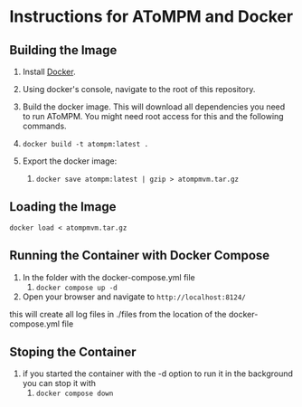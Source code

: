 # Instructions for AToMPM and Docker

 
## Building the Image

1. Install [Docker](https://www.docker.com/).

1. Using docker's console, navigate to the root of this repository.

1. Build the docker image. This will download all dependencies you need to run AToMPM. You might need root access for this and the following commands.

1. `docker build -t atompm:latest .`

1. Export the docker image:

   1. `docker save atompm:latest | gzip > atompmvm.tar.gz`

## Loading the Image

```
docker load < atompmvm.tar.gz
```

## Running the Container with Docker Compose

1. In the folder with the docker-compose.yml file
   1. `docker compose up -d`
1. Open your browser and navigate to `http://localhost:8124/`

this will create all log files in ./files from the location of the docker-compose.yml file

## Stoping the Container

1. if you started the container with the -d option to run it in the background you can stop it with
   1. `docker compose down` 



